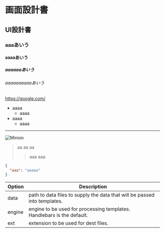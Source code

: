 
# 画面設計書
## UI設計書
### aaaあいう
#### aaaaあいう
##### aaaaaaあいう
###### aaaaaaaaaaあいう

https://google.com/

* aaaa
  * aaaa
* aaaa
  * aaaa

<html></html>

---

![Minion](https://upload.wikimedia.org/wikipedia/commons/thumb/9/9e/2016-06-14_Orange_and_white_tabby_cat_born_in_2016_%E8%8C%B6%E3%83%88%E3%83%A9%E7%99%BD%E3%81%AD%E3%81%93_DSCF6526%E2%98%86%E5%BD%A1.jpg/200px-2016-06-14_Orange_and_white_tabby_cat_born_in_2016_%E8%8C%B6%E3%83%88%E3%83%A9%E7%99%BD%E3%81%AD%E3%81%93_DSCF6526%E2%98%86%E5%BD%A1.jpg)

> aa
> aa
> aa
>> aaa
>> aaa

``` json
{
  "aaa": "aaaaa"
}
```

| Option | Description |
| ------ | ----------- |
| data   | path to data files to supply the data that will be passed into templates. |
| engine | engine to be used for processing templates. Handlebars is the default. |
| ext    | extension to be used for dest files. |


    